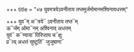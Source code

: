 +++
title = "०७ युवमत्रयेऽवनीताय तप्तमूर्जमोमानमश्विनावधत्तम्"

+++
युव᳓म् अ᳓त्रये᳓ ऽवनीताय तप्त᳓म्  
ऊ᳓र्जम् ओमा᳓नम् अश्विनाव् अधत्तम्  
युवं᳓ क᳓ण्वाया᳓पिरिप्ताय च᳓क्षुः  
प्र᳓त्य् अधत्तं सुष्टुतिं᳓ जुजुषाणा᳓